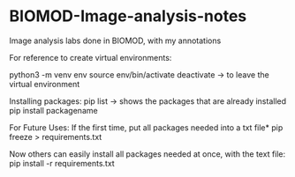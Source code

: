 # BIOMOD-Image-analysis-notes
Image analysis labs done in BIOMOD, with my annotations

For reference to create virtual environments: 

python3 -m venv env
source env/bin/activate
deactivate -> to leave the virtual environment

Installing packages:
pip list → shows the packages that are already installed
pip install packagename

For Future Uses:
If the first time, put all packages needed into a txt file*
pip freeze > requirements.txt

Now others can easily install all packages needed at once, with the text file:
pip install -r requirements.txt

